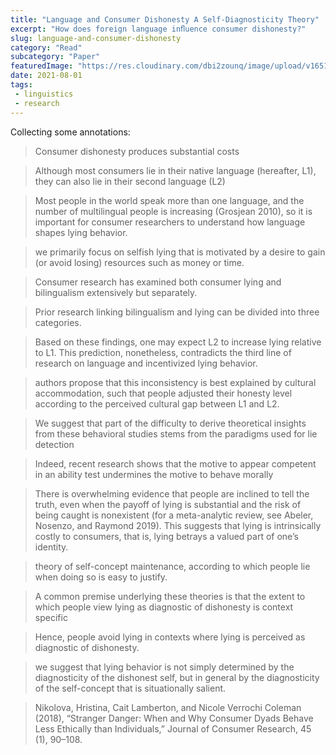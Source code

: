 ```yaml
--- 
title: "Language and Consumer Dishonesty A Self-Diagnosticity Theory" 
excerpt: "How does foreign language inﬂuence consumer dishonesty?"
slug: language-and-consumer-dishonesty
category: "Read"
subcategory: "Paper"
featuredImage: "https://res.cloudinary.com/dbi2zounq/image/upload/v1651048792/Digital%20garden/media/language-and-consumer-dishonesty_uvmse9.png"
date: 2021-08-01
tags:
 - linguistics
 - research
---  
```

Collecting some annotations:
> Consumer dishonesty produces substantial costs

> Although most consumers lie in their native language (hereafter, L1), they can also lie in their second language (L2)

> Most people in the world speak more than one language, and the number of multilingual people is increasing (Grosjean 2010), so it is important for consumer researchers to understand how language shapes lying behavior.

> we primarily focus on selfish lying that is motivated by a desire to gain (or avoid losing) resources such as money or time.

> Consumer research has examined both consumer lying and bilingualism extensively but separately.

> Prior research linking bilingualism and lying can be divided into three categories.

> Based on these findings, one may expect L2 to increase lying relative to L1. This prediction, nonetheless, contradicts the third line of research on language and incentivized lying behavior.

> authors propose that this inconsistency is best explained by cultural accommodation, such that people adjusted their honesty level according to the perceived cultural gap between L1 and L2.

> We suggest that part of the difficulty to derive theoretical insights from these behavioral studies stems from the paradigms used for lie detection

> Indeed, recent research shows that the motive to appear competent in an ability test undermines the motive to behave morally

> There is overwhelming evidence that people are inclined to tell the truth, even when the payoff of lying is substantial and the risk of being caught is nonexistent (for a meta-analytic review, see Abeler, Nosenzo, and Raymond 2019). This suggests that lying is intrinsically costly to consumers, that is, lying betrays a valued part of one’s identity.

> theory of self-concept maintenance, according to which people lie when doing so is easy to justify.

> A common premise underlying these theories is that the extent to which people view lying as diagnostic of dishonesty is context specific

> Hence, people avoid lying in contexts where lying is perceived as diagnostic of dishonesty.

> we suggest that lying behavior is not simply determined by the diagnosticity of the dishonest self, but in general by the diagnosticity of the self-concept that is situationally salient.

> Nikolova, Hristina, Cait Lamberton, and Nicole Verrochi Coleman (2018), “Stranger Danger: When and Why Consumer Dyads Behave Less Ethically than Individuals,” Journal of Consumer Research, 45 (1), 90–108.